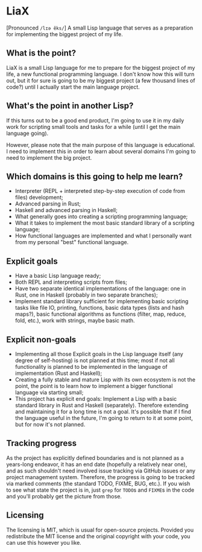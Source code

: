 # LiaX

[Pronounced `/lɪə ĕks/`] A small Lisp language that serves as a preparation for implementing the biggest project of my life.

## What is the point?

LiaX is a small Lisp language for me to prepare for the biggest project of my life, a new functional programming language. I don't know how this will turn out, but it for sure is going to be my biggest project (a few thousand lines of code?) until I actually start the main language project.

## What's the point in another Lisp?

If this turns out to be a good end product, I'm going to use it in my daily work for scripting small tools and tasks for a while (until I get the main language going).

However, please note that the main purpose of this language is educational. I need to implement this in order to learn about several domains I'm going to need to implement the big project.

## Which domains is this going to help me learn?

- Interpreter (REPL + interpreted step-by-step execution of code from files) development;
- Advanced parsing in Rust;
- Haskell and advanced parsing in Haskell;
- What generally goes into creating a scripting programming language;
- What it takes to implement the most basic standard library of a scripting language;
- How functional languages are implemented and what I personally want from my personal "best" functional language.

## Explicit goals

- Have a basic Lisp language ready;
- Both REPL and interpreting scripts from files;
- Have two separate identical implementations of the language: one in Rust, one in Haskell (probably in two separate branches);
- Implement standard library sufficient for implementing basic scripting tasks like file IO, printing, functions, basic data types (lists and hash maps?), basic functional algorithms as functions (filter, map, reduce, fold, etc.), work with strings, maybe basic math.

## Explicit non-goals

- Implementing all those Explicit goals in the Lisp language itself (any degree of self-hosting) is not planned at this time; most if not all functionality is planned to be implemented in the language of implementation (Rust and Haskell);
- Creating a fully stable and mature Lisp with its own ecosystem is not the point, the point is to learn how to implement a bigger functional language via starting small;
- This project has explicit end goals: Implement a Lisp with a basic standard library in Rust and Haskell (separately). Therefore extending and maintaining it for a long time is not a goal. It's possible that if I find the language useful in the future, I'm going to return to it at some point, but for now it's not planned.

## Tracking progress

As the project has explicitly defined boundaries and is not planned as a years-long endeavor, it has an end date (hopefully a relatively near one), and as such shouldn't need involved issue tracking via GitHub issues or any project management system. Therefore, the progress is going to be tracked via marked comments (the standard TODO, FIXME, BUG, etc.). If you wish to see what state the project is in, just `grep` for `TODO`s and `FIXME`s in the code and you'll probably get the picture from those.

## Licensing

The licensing is MIT, which is usual for open-source projects. Provided you redistribute the MIT license and the original copyright with your code, you can use this however you like.